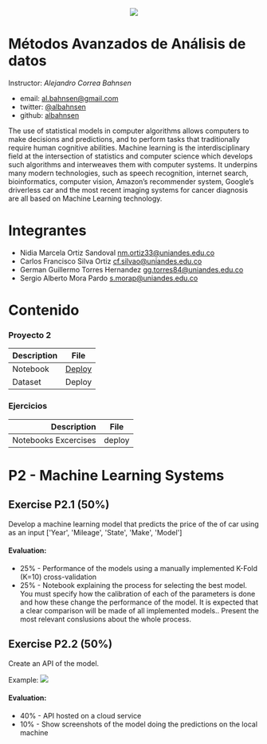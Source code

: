 <center>

![](https://uniandes.edu.co/sites/default/files/logo-uniandes.PNG)

</center>

# Métodos Avanzados de Análisis de datos

Instructor: *Alejandro Correa Bahnsen*

* email: [al.bahnsen@gmail.com](mailto:al.bahnsen@gmail.com)
* twitter: [@albahnsen](https://twitter.com/albahnsen)
* github: [albahnsen](https://github.com/albahnsen)

The use of statistical models in computer algorithms allows computers to make decisions and predictions, and to perform tasks that traditionally require human cognitive abilities. Machine learning is the interdisciplinary field at the intersection of statistics and computer science which develops such algorithms and interweaves them with computer systems. It underpins many modern technologies, such as speech recognition, internet search, bioinformatics, computer vision, Amazon’s recommender system, Google’s driverless car and the most recent imaging systems for cancer diagnosis are all based on Machine Learning technology.

# Integrantes

* Nidia Marcela Ortiz Sandoval <nm.ortiz33@uniandes.edu.co>
* Carlos Francisco Silva Ortiz <cf.silvao@uniandes.edu.co>
* German Guillermo Torres Hernandez <gg.torres84@uniandes.edu.co>
* Sergio Alberto Mora Pardo <s.morap@uniandes.edu.co>

# Contenido
### Proyecto 2

|Description|File|
|----|--------|
|Notebook|[Deploy](https://colab.research.google.com/drive/1egQQUPk7hN66mEf05-9g6jhf-sp9WqSc#scrollTo=Us_FZFQ8OVBq)|
|Dataset|Deploy|

### Ejercicios

|Description  | File|
|-----------: |:------------:|
|    Notebooks Excercises | deploy |



# P2 - Machine Learning Systems

## Exercise P2.1 (50%)

Develop a machine learning model that predicts the price of the of car using as an input ['Year', 'Mileage', 'State', 'Make', 'Model']

#### Evaluation:
- 25% - Performance of the models using a manually implemented K-Fold (K=10) cross-validation
- 25% - Notebook explaining the process for selecting the best model. You must specify how the calibration of each of the parameters is done and how these change the performance of the model. It is expected that a clear comparison will be made of all implemented models.. Present the most relevant conslusions about the whole process. 

## Exercise P2.2 (50%)

Create an API of the model.

Example:
![](https://raw.githubusercontent.com/albahnsen/PracticalMachineLearningClass/master/notebooks/images/img015.PNG)

#### Evaluation:
- 40% - API hosted on a cloud service
- 10% - Show screenshots of the model doing the predictions on the local machine

